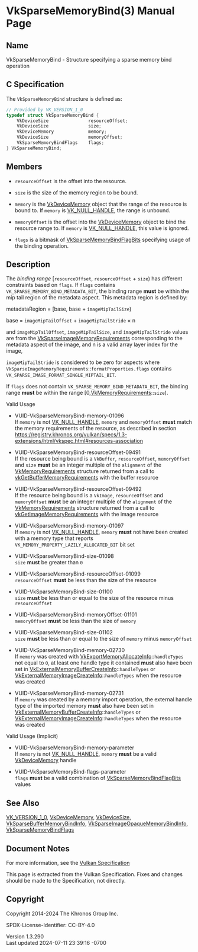 # VkSparseMemoryBind(3) Manual Page

## Name

VkSparseMemoryBind - Structure specifying a sparse memory bind operation



## <a href="#_c_specification" class="anchor"></a>C Specification

The `VkSparseMemoryBind` structure is defined as:

``` c
// Provided by VK_VERSION_1_0
typedef struct VkSparseMemoryBind {
    VkDeviceSize               resourceOffset;
    VkDeviceSize               size;
    VkDeviceMemory             memory;
    VkDeviceSize               memoryOffset;
    VkSparseMemoryBindFlags    flags;
} VkSparseMemoryBind;
```

## <a href="#_members" class="anchor"></a>Members

- `resourceOffset` is the offset into the resource.

- `size` is the size of the memory region to be bound.

- `memory` is the [VkDeviceMemory](https://registry.khronos.org/vulkan/specs/1.3-extensions/man/html/VkDeviceMemory.html) object that the
  range of the resource is bound to. If `memory` is
  [VK_NULL_HANDLE](https://registry.khronos.org/vulkan/specs/1.3-extensions/man/html/VK_NULL_HANDLE.html), the range is unbound.

- `memoryOffset` is the offset into the
  [VkDeviceMemory](https://registry.khronos.org/vulkan/specs/1.3-extensions/man/html/VkDeviceMemory.html) object to bind the resource
  range to. If `memory` is [VK_NULL_HANDLE](https://registry.khronos.org/vulkan/specs/1.3-extensions/man/html/VK_NULL_HANDLE.html), this
  value is ignored.

- `flags` is a bitmask of
  [VkSparseMemoryBindFlagBits](https://registry.khronos.org/vulkan/specs/1.3-extensions/man/html/VkSparseMemoryBindFlagBits.html)
  specifying usage of the binding operation.

## <a href="#_description" class="anchor"></a>Description

The *binding range* \[`resourceOffset`, `resourceOffset` + `size`) has
different constraints based on `flags`. If `flags` contains
`VK_SPARSE_MEMORY_BIND_METADATA_BIT`, the binding range **must** be
within the mip tail region of the metadata aspect. This metadata region
is defined by:

  
metadataRegion = \[base, base + `imageMipTailSize`)

  
base = `imageMipTailOffset` + `imageMipTailStride` × n

and `imageMipTailOffset`, `imageMipTailSize`, and `imageMipTailStride`
values are from the
[VkSparseImageMemoryRequirements](https://registry.khronos.org/vulkan/specs/1.3-extensions/man/html/VkSparseImageMemoryRequirements.html)
corresponding to the metadata aspect of the image, and n is a valid
array layer index for the image,

`imageMipTailStride` is considered to be zero for aspects where
`VkSparseImageMemoryRequirements`::`formatProperties.flags` contains
`VK_SPARSE_IMAGE_FORMAT_SINGLE_MIPTAIL_BIT`.

If `flags` does not contain `VK_SPARSE_MEMORY_BIND_METADATA_BIT`, the
binding range **must** be within the range
\[0,[VkMemoryRequirements](https://registry.khronos.org/vulkan/specs/1.3-extensions/man/html/VkMemoryRequirements.html)::`size`).

Valid Usage

- <a href="#VUID-VkSparseMemoryBind-memory-01096"
  id="VUID-VkSparseMemoryBind-memory-01096"></a>
  VUID-VkSparseMemoryBind-memory-01096  
  If `memory` is not [VK_NULL_HANDLE](https://registry.khronos.org/vulkan/specs/1.3-extensions/man/html/VK_NULL_HANDLE.html), `memory` and
  `memoryOffset` **must** match the memory requirements of the resource,
  as described in section <a
  href="https://registry.khronos.org/vulkan/specs/1.3-extensions/html/vkspec.html#resources-association"
  class="bare" target="_blank"
  rel="noopener">https://registry.khronos.org/vulkan/specs/1.3-extensions/html/vkspec.html#resources-association</a>

- <a href="#VUID-VkSparseMemoryBind-resourceOffset-09491"
  id="VUID-VkSparseMemoryBind-resourceOffset-09491"></a>
  VUID-VkSparseMemoryBind-resourceOffset-09491  
  If the resource being bound is a `VkBuffer`, `resourceOffset`,
  `memoryOffset` and `size` **must** be an integer multiple of the
  `alignment` of the [VkMemoryRequirements](https://registry.khronos.org/vulkan/specs/1.3-extensions/man/html/VkMemoryRequirements.html)
  structure returned from a call to
  [vkGetBufferMemoryRequirements](https://registry.khronos.org/vulkan/specs/1.3-extensions/man/html/vkGetBufferMemoryRequirements.html)
  with the buffer resource

- <a href="#VUID-VkSparseMemoryBind-resourceOffset-09492"
  id="VUID-VkSparseMemoryBind-resourceOffset-09492"></a>
  VUID-VkSparseMemoryBind-resourceOffset-09492  
  If the resource being bound is a `VkImage`, `resourceOffset` and
  `memoryOffset` **must** be an integer multiple of the `alignment` of
  the [VkMemoryRequirements](https://registry.khronos.org/vulkan/specs/1.3-extensions/man/html/VkMemoryRequirements.html) structure
  returned from a call to
  [vkGetImageMemoryRequirements](https://registry.khronos.org/vulkan/specs/1.3-extensions/man/html/vkGetImageMemoryRequirements.html) with
  the image resource

- <a href="#VUID-VkSparseMemoryBind-memory-01097"
  id="VUID-VkSparseMemoryBind-memory-01097"></a>
  VUID-VkSparseMemoryBind-memory-01097  
  If `memory` is not [VK_NULL_HANDLE](https://registry.khronos.org/vulkan/specs/1.3-extensions/man/html/VK_NULL_HANDLE.html), `memory`
  **must** not have been created with a memory type that reports
  `VK_MEMORY_PROPERTY_LAZILY_ALLOCATED_BIT` bit set

- <a href="#VUID-VkSparseMemoryBind-size-01098"
  id="VUID-VkSparseMemoryBind-size-01098"></a>
  VUID-VkSparseMemoryBind-size-01098  
  `size` **must** be greater than `0`

- <a href="#VUID-VkSparseMemoryBind-resourceOffset-01099"
  id="VUID-VkSparseMemoryBind-resourceOffset-01099"></a>
  VUID-VkSparseMemoryBind-resourceOffset-01099  
  `resourceOffset` **must** be less than the size of the resource

- <a href="#VUID-VkSparseMemoryBind-size-01100"
  id="VUID-VkSparseMemoryBind-size-01100"></a>
  VUID-VkSparseMemoryBind-size-01100  
  `size` **must** be less than or equal to the size of the resource
  minus `resourceOffset`

- <a href="#VUID-VkSparseMemoryBind-memoryOffset-01101"
  id="VUID-VkSparseMemoryBind-memoryOffset-01101"></a>
  VUID-VkSparseMemoryBind-memoryOffset-01101  
  `memoryOffset` **must** be less than the size of `memory`

- <a href="#VUID-VkSparseMemoryBind-size-01102"
  id="VUID-VkSparseMemoryBind-size-01102"></a>
  VUID-VkSparseMemoryBind-size-01102  
  `size` **must** be less than or equal to the size of `memory` minus
  `memoryOffset`

- <a href="#VUID-VkSparseMemoryBind-memory-02730"
  id="VUID-VkSparseMemoryBind-memory-02730"></a>
  VUID-VkSparseMemoryBind-memory-02730  
  If `memory` was created with
  [VkExportMemoryAllocateInfo](https://registry.khronos.org/vulkan/specs/1.3-extensions/man/html/VkExportMemoryAllocateInfo.html)::`handleTypes`
  not equal to `0`, at least one handle type it contained **must** also
  have been set in
  [VkExternalMemoryBufferCreateInfo](https://registry.khronos.org/vulkan/specs/1.3-extensions/man/html/VkExternalMemoryBufferCreateInfo.html)::`handleTypes`
  or
  [VkExternalMemoryImageCreateInfo](https://registry.khronos.org/vulkan/specs/1.3-extensions/man/html/VkExternalMemoryImageCreateInfo.html)::`handleTypes`
  when the resource was created

- <a href="#VUID-VkSparseMemoryBind-memory-02731"
  id="VUID-VkSparseMemoryBind-memory-02731"></a>
  VUID-VkSparseMemoryBind-memory-02731  
  If `memory` was created by a memory import operation, the external
  handle type of the imported memory **must** also have been set in
  [VkExternalMemoryBufferCreateInfo](https://registry.khronos.org/vulkan/specs/1.3-extensions/man/html/VkExternalMemoryBufferCreateInfo.html)::`handleTypes`
  or
  [VkExternalMemoryImageCreateInfo](https://registry.khronos.org/vulkan/specs/1.3-extensions/man/html/VkExternalMemoryImageCreateInfo.html)::`handleTypes`
  when the resource was created

Valid Usage (Implicit)

- <a href="#VUID-VkSparseMemoryBind-memory-parameter"
  id="VUID-VkSparseMemoryBind-memory-parameter"></a>
  VUID-VkSparseMemoryBind-memory-parameter  
  If `memory` is not [VK_NULL_HANDLE](https://registry.khronos.org/vulkan/specs/1.3-extensions/man/html/VK_NULL_HANDLE.html), `memory`
  **must** be a valid [VkDeviceMemory](https://registry.khronos.org/vulkan/specs/1.3-extensions/man/html/VkDeviceMemory.html) handle

- <a href="#VUID-VkSparseMemoryBind-flags-parameter"
  id="VUID-VkSparseMemoryBind-flags-parameter"></a>
  VUID-VkSparseMemoryBind-flags-parameter  
  `flags` **must** be a valid combination of
  [VkSparseMemoryBindFlagBits](https://registry.khronos.org/vulkan/specs/1.3-extensions/man/html/VkSparseMemoryBindFlagBits.html) values

## <a href="#_see_also" class="anchor"></a>See Also

[VK_VERSION_1_0](https://registry.khronos.org/vulkan/specs/1.3-extensions/man/html/VK_VERSION_1_0.html),
[VkDeviceMemory](https://registry.khronos.org/vulkan/specs/1.3-extensions/man/html/VkDeviceMemory.html),
[VkDeviceSize](https://registry.khronos.org/vulkan/specs/1.3-extensions/man/html/VkDeviceSize.html),
[VkSparseBufferMemoryBindInfo](https://registry.khronos.org/vulkan/specs/1.3-extensions/man/html/VkSparseBufferMemoryBindInfo.html),
[VkSparseImageOpaqueMemoryBindInfo](https://registry.khronos.org/vulkan/specs/1.3-extensions/man/html/VkSparseImageOpaqueMemoryBindInfo.html),
[VkSparseMemoryBindFlags](https://registry.khronos.org/vulkan/specs/1.3-extensions/man/html/VkSparseMemoryBindFlags.html)

## <a href="#_document_notes" class="anchor"></a>Document Notes

For more information, see the <a
href="https://registry.khronos.org/vulkan/specs/1.3-extensions/html/vkspec.html#VkSparseMemoryBind"
target="_blank" rel="noopener">Vulkan Specification</a>

This page is extracted from the Vulkan Specification. Fixes and changes
should be made to the Specification, not directly.

## <a href="#_copyright" class="anchor"></a>Copyright

Copyright 2014-2024 The Khronos Group Inc.

SPDX-License-Identifier: CC-BY-4.0

Version 1.3.290  
Last updated 2024-07-11 23:39:16 -0700
